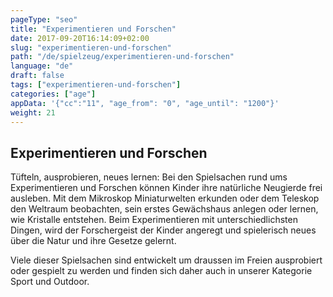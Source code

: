 ```yaml
---
pageType: "seo"
title: "Experimentieren und Forschen"
date: 2017-09-20T16:14:09+02:00
slug: "experimentieren-und-forschen"
path: "/de/spielzeug/experimentieren-und-forschen"
language: "de"
draft: false
tags: ["experimentieren-und-forschen"]
categories: ["age"]
appData: '{"cc":"11", "age_from": "0", "age_until": "1200"}'
weight: 21
---
```


<h2>Experimentieren und Forschen</h2>

Tüfteln, ausprobieren, neues lernen: Bei den Spielsachen rund ums Experimentieren und Forschen können Kinder ihre natürliche Neugierde frei ausleben. 
Mit dem Mikroskop Miniaturwelten erkunden oder dem Teleskop den Weltraum beobachten, sein erstes Gewächshaus anlegen oder lernen, wie Kristalle entstehen. Beim Experimentieren mit unterschiedlichsten Dingen, wird der Forschergeist der Kinder angeregt und spielerisch neues über die Natur und ihre Gesetze gelernt. 

Viele dieser Spielsachen sind entwickelt um draussen im Freien ausprobiert oder gespielt zu werden und finden sich daher auch in unserer Kategorie Sport und Outdoor.
